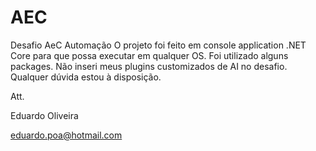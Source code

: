 # AEC
Desafio AeC Automação 
O projeto foi feito em console application .NET Core para que possa executar em qualquer OS.
Foi utilizado alguns packages.
Não inseri meus plugins customizados de AI no desafio.
Qualquer dúvida estou à disposição.

Att. 

Eduardo Oliveira

eduardo.poa@hotmail.com
